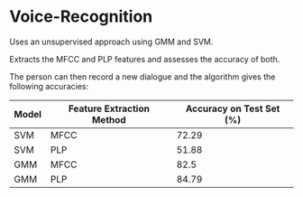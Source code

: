 # Voice-Recognition

Uses an unsupervised approach using GMM and SVM.

Extracts the MFCC and PLP features and assesses the accuracy of both.

The person can then record a new dialogue and the algorithm gives the following accuracies:

| Model  | Feature Extraction Method | Accuracy on Test Set (%) | 
| ------------- | ------------- | ------------- |
| SVM  | MFCC  | 72.29 |
| SVM  | PLP  | 51.88 |
| GMM  | MFCC  | 82.5 |
| GMM  | PLP  | 84.79 |
